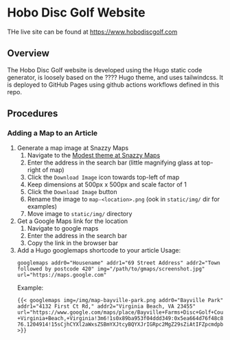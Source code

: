 # Hobo Disc Golf Website

THe live site can be found at https://www.hobodiscgolf.com

## Overview

The Hobo Disc Golf website is developed using the Hugo static code generator, is loosely based on the ???? Hugo theme, and uses tailwindcss. It is deployed to GitHub Pages using github actions workflows defined in this repo.

## Procedures

### Adding a Map to an Article

1. Generate a map image at Snazzy Maps
   1. Navigate to the [Modest theme at Snazzy Maps](https://snazzymaps.com/style/287720/modest)
   1. Enter the address in the search bar (little magnifying glass at top-right of map)
   1. Click the `Download Image` icon towards top-left of map
   1. Keep dimensions at 500px x 500px and scale factor of 1
   1. Click the `Download Image` button
   1. Rename the image to `map-<location>.png` (ook in `static/img/` dir for examples)
   1. Move image to `static/img/` directory
1. Get a Google Maps link for the location
   1. Navigate to google maps
   1. Enter the address in the search bar
   1. Copy the link in the browser bar
1. Add a Hugo googlemaps shortcode to your article
   Usage:
   ```
   googlemaps addr0="Housename" addr1="69 Street Address" addr2="Town followed by postcode 420" img="/path/to/gmaps/screenshot.jpg" url="https://maps.google.com"
   ```
   Example:
   ```
   {{< googlemaps img=/img/map-bayville-park.png addr0="Bayville Park" addr1="4132 First Ct Rd," addr2="Virginia Beach, VA 23455" url="https://www.google.com/maps/place/Bayville+Farms+Disc+Golf+Course/@36.9018639,-76.1212732,18z/data=!4m10!1m2!2m1!1sBayville+farms+Park+disc+golf+-+Virginia+Beach,+Virginia!3m6!1s0x89ba953f04ddd349:0x5ea664d76f48c809!8m2!3d36.9003867!4d-76.1204914!15sCjhCYXl2aWxsZSBmYXJtcyBQYXJrIGRpc2MgZ29sZiAtIFZpcmdpbmlhIEJlYWNoLCBWaXJnaW5pYVo3IjViYXl2aWxsZSBmYXJtcyBwYXJrIGRpc2MgZ29sZiB2aXJnaW5pYSBiZWFjaCB2aXJnaW5pYZIBBHBhcmuaASNDaFpEU1VoTk1HOW5TMFZKUTBGblNVUXljRFpFV0VGbkVBReABAA!16s%2Fg%2F11rccxnj_f" >}}
   ```
